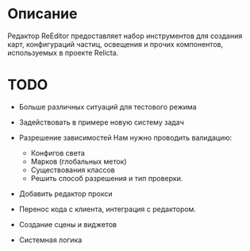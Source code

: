 
# Описание

Редактор ReEditor предоставляет набор инструментов для создания карт, конфигураций частиц, освещения и прочих компонентов, используемых в проекте Relicta.


# TODO

- Больше различных ситуаций для тестового режима
 - Задействовать в примере новую систему задач

- Разрешение зависимостей
  Нам нужно проводить валидацию:
  - Конфигов света
  - Марков (глобальных меток)
  - Существования классов
  - Решить способ разрешения и тип проверки.

- Добавить редактор прокси
 - Перенос кода с клиента, интеграция с редактором.
 - Создание сцены и виджетов
 - Системная логика
